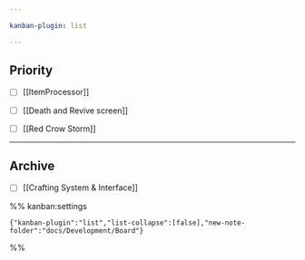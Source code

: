```yaml
---

kanban-plugin: list

---
```


## Priority

- [ ] [[ItemProcessor]]
- [ ] [[Death and Revive screen]]
- [ ] [[Red Crow Storm]]


***

## Archive

- [ ] [[Crafting System & Interface]]

%% kanban:settings
```
{"kanban-plugin":"list","list-collapse":[false],"new-note-folder":"docs/Development/Board"}
```
%%